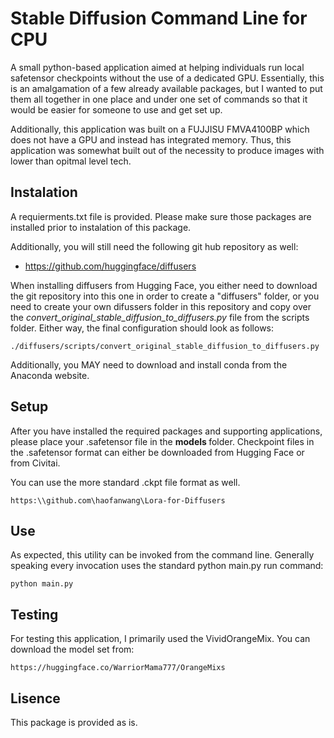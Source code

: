 # Stable Diffusion Command Line for CPU

A small python-based application aimed at helping individuals run local safetensor checkpoints without the use of a dedicated GPU. Essentially, this is an amalgamation of a few already available packages, but I wanted to put them all together in one place and under one set of commands so that it would be easier for someone to use and get set up.

Additionally, this application was built on a FUJJISU FMVA4100BP which does not have a GPU and instead has integrated memory. Thus, this application was somewhat built out of the necessity to produce images with lower than opitmal level tech.

## Instalation

A requierments.txt file is provided. Please make sure those packages are installed prior to instalation of this package. 

Additionally, you will still need the following git hub repository as well:

- https://github.com/huggingface/diffusers

When installing diffusers from Hugging Face, you either need to download the git repository into this one in order to create a "diffusers" folder, or you need to create your own difussers folder in this repository and copy over the <i> convert_original_stable_diffusion_to_diffusers.py </i> file from the scripts folder. Either way, the final configuration should look as follows:

```
./diffusers/scripts/convert_original_stable_diffusion_to_diffusers.py
```

Additionally, you MAY need to download and install conda from the Anaconda website.

## Setup

After you have installed the required packages and supporting applications, please place your .safetensor file in the <b> models </b> folder. Checkpoint files in the .safetensor format can either be downloaded from Hugging Face or from Civitai. 

You can use the more standard .ckpt file format as well.

```
https:\\github.com\haofanwang\Lora-for-Diffusers
```

## Use

As expected, this utility can be invoked from the command line. Generally speaking every invocation uses the standard python main.py run command:

```
python main.py
```



## Testing

For testing this application, I primarily used the VividOrangeMix. 
You can download the model set from:

```
https://huggingface.co/WarriorMama777/OrangeMixs
```


## Lisence

This package is provided as is.